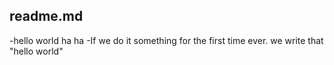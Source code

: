 ## readme.md

-hello world ha ha
-If we do it something for the first time ever. we write that "hello world"
